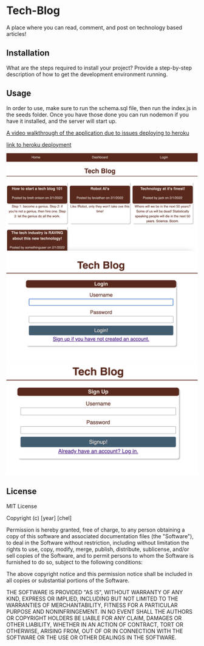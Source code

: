 # Tech-Blog

A place where you can read, comment, and post on technology based articles!

## Installation

What are the steps required to install your project? Provide a step-by-step description of how to get the development environment running.

## Usage

In order to use, make sure to run the schema.sql file, then run the index.js in the seeds folder. Once you have those done you can run nodemon if you have it installed, and the server will start up. 

[A video walkthrough of the application due to issues deploying to heroku](https://youtu.be/5c76RMZHFeE)

[link to heroku deployment](https://thetechblog1234.herokuapp.com/)

![homepage](./img/screenshot-1.png)
![login](./img/screenshot-2.png)
![signup](./img/screenshot-3.png)


## License
MIT License

Copyright (c) [year] [chel]

Permission is hereby granted, free of charge, to any person obtaining a copy
of this software and associated documentation files (the "Software"), to deal
in the Software without restriction, including without limitation the rights
to use, copy, modify, merge, publish, distribute, sublicense, and/or sell
copies of the Software, and to permit persons to whom the Software is
furnished to do so, subject to the following conditions:

The above copyright notice and this permission notice shall be included in all
copies or substantial portions of the Software.

THE SOFTWARE IS PROVIDED "AS IS", WITHOUT WARRANTY OF ANY KIND, EXPRESS OR
IMPLIED, INCLUDING BUT NOT LIMITED TO THE WARRANTIES OF MERCHANTABILITY,
FITNESS FOR A PARTICULAR PURPOSE AND NONINFRINGEMENT. IN NO EVENT SHALL THE
AUTHORS OR COPYRIGHT HOLDERS BE LIABLE FOR ANY CLAIM, DAMAGES OR OTHER
LIABILITY, WHETHER IN AN ACTION OF CONTRACT, TORT OR OTHERWISE, ARISING FROM,
OUT OF OR IN CONNECTION WITH THE SOFTWARE OR THE USE OR OTHER DEALINGS IN THE
SOFTWARE.